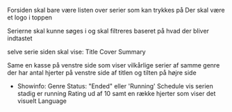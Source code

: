 Forsiden skal bare være listen over serier som kan trykkes på
Der skal være et logo i toppen

Serierne skal kunne søges i og skal filtreres baseret på hvad der bliver indtastet

selve serie siden skal vise:
Title
Cover
Summary

Same en kasse på venstre side som viser vilkårlige serier af samme genre
der har antal hjerter på venstre side af titlen og tilten på højre side

- Showinfo:
  Genre
  Status: "Ended" eller 'Running'
  Schedule vis serien stadig er running
  Rating ud af 10 samt en række hjerter som viser det visuelt
  Language
